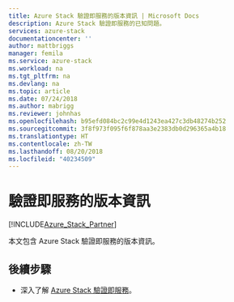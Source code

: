 ```yaml
---
title: Azure Stack 驗證即服務的版本資訊 | Microsoft Docs
description: Azure Stack 驗證即服務的已知問題。
services: azure-stack
documentationcenter: ''
author: mattbriggs
manager: femila
ms.service: azure-stack
ms.workload: na
ms.tgt_pltfrm: na
ms.devlang: na
ms.topic: article
ms.date: 07/24/2018
ms.author: mabrigg
ms.reviewer: johnhas
ms.openlocfilehash: b95efd084bc2c99e4d1243ea427c3db48274b252
ms.sourcegitcommit: 3f8f973f095f6f878aa3e2383db0d296365a4b18
ms.translationtype: HT
ms.contentlocale: zh-TW
ms.lasthandoff: 08/20/2018
ms.locfileid: "40234509"
---
```

# <a name="release-notes-for-validation-as-a-service"></a>驗證即服務的版本資訊

[!INCLUDE[Azure_Stack_Partner](./includes/azure-stack-partner-appliesto.md)]

本文包含 Azure Stack 驗證即服務的版本資訊。

## <a name="next-steps"></a>後續步驟

- 深入了解 [Azure Stack 驗證即服務](https://docs.microsoft.com/azure/azure-stack/partner)。
